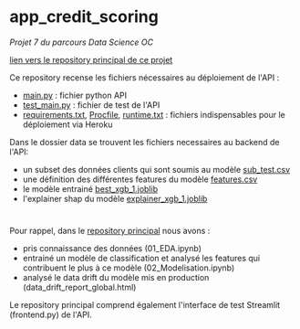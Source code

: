 # app_credit_scoring
*Projet 7 du parcours Data Science OC*

[lien vers le repository principal de ce projet](https://github.com/estellec18/modele_de_scoring)

Ce repository recense les fichiers nécessaires au déploiement de l'API :
- [main.py](main.py) : fichier python API
- [test_main.py](test_main.py) : fichier de test de l'API
- [requirements.txt](requirements.txt), [Procfile](Procfile), [runtime.txt](runtime.txt) : fichiers indispensables pour le déploiement via Heroku

Dans le dossier data se trouvent les fichiers necessaires au backend de l'API:
- un subset des données clients qui sont soumis au modèle [sub_test.csv](data/sub_test.csv)
- une définition des différentes features du modèle [features.csv](data/features.csv)
- le modèle entrainé [best_xgb_1.joblib](data/best_xgb_1.joblib)
- l'explainer shap du modèle [explainer_xgb_1.joblib](data/explainer_xgb_1.joblib)

#

Pour rappel, dans le [repository principal](https://github.com/estellec18/modele_de_scoring) nous avons :
* pris connaissance des données (01_EDA.ipynb)
* entrainé un modèle de classification et analysé les features qui contribuent le plus à ce modèle (02_Modelisation.ipynb)
* analysé le data drift du modèle mis en production (data_drift_report_global.html)

Le repository principal comprend également l'interface de test Streamlit (frontend.py) de l'API.





